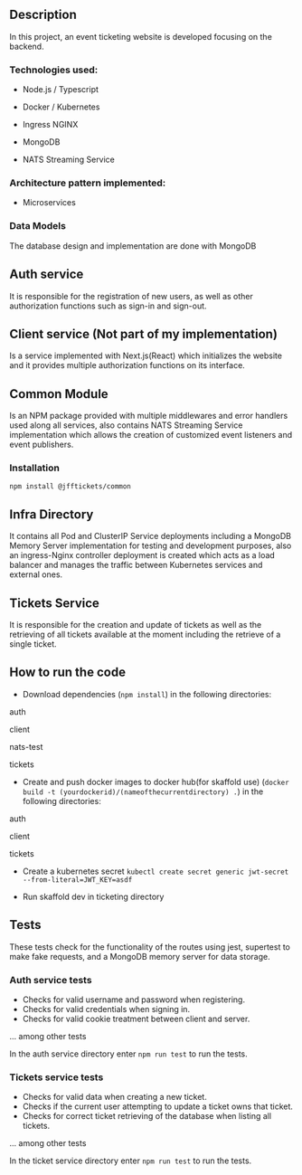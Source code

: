 ## Description

In this project, an event ticketing website is developed focusing on the backend.

### Technologies used: 

- Node.js / Typescript

- Docker / Kubernetes

- Ingress NGINX

- MongoDB 

- NATS Streaming Service

### Architecture pattern implemented: 

- Microservices

### Data Models

The database design and implementation are done with MongoDB   

## Auth service

It is responsible for the registration of new users, as well as other authorization functions such as sign-in and sign-out.

## Client service (Not part of my implementation) 

Is a service implemented with Next.js(React) which initializes the website and it provides multiple authorization functions on its interface.

## Common Module 

Is an NPM package provided with multiple middlewares and error handlers used along all services, also contains NATS Streaming Service implementation which allows the creation of customized event listeners and event publishers.

### Installation

`npm install @jfftickets/common`

## Infra Directory

It contains all Pod and ClusterIP Service deployments including a MongoDB Memory Server implementation for testing and development purposes, also an ingress-Nginx controller deployment is created which acts as a load balancer and manages the traffic between Kubernetes services and external ones.

## Tickets Service

It is responsible for the creation and update of tickets as well as the retrieving of all tickets available at the moment including the retrieve of a single ticket.

## How to run the code
- Download dependencies (`npm install`) in the following directories:

auth

client

nats-test

tickets

- Create and push docker images to docker hub(for skaffold use) (`docker build -t (yourdockerid)/(nameofthecurrentdirectory) .`) in the following directories:

auth

client

tickets

- Create a kubernetes secret `kubectl create secret generic jwt-secret --from-literal=JWT_KEY=asdf`

- Run skaffold dev in ticketing directory
## Tests

These tests check for the functionality of the routes using jest, supertest to make fake requests, and a MongoDB memory server for data storage. 


### Auth service tests

- Checks for valid username and password when registering.
- Checks for valid credentials when signing in.
- Checks for valid cookie treatment between client and server.

... among other tests

In the auth service directory enter `npm run test` to run the tests.

### Tickets service tests

- Checks for valid data when creating a new ticket.
- Checks if the current user attempting to update a ticket owns that ticket.
- Checks for correct ticket retrieving of the database when listing all tickets.

... among other tests

In the ticket service directory enter `npm run test` to run the tests.





